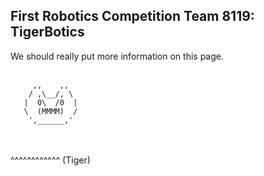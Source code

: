 ## First Robotics Competition Team 8119: TigerBotics
We should really put more information on this page.
<br><br>
```
     ,,    ,,
    / ,\__/, \
   |  0\  /0  |
   \  (MMMM)  /
    ',______,'
```
<br>
<br>
   ^^^^^^^^^^^^
      (Tiger)

<!-- just put more stuff here -->

